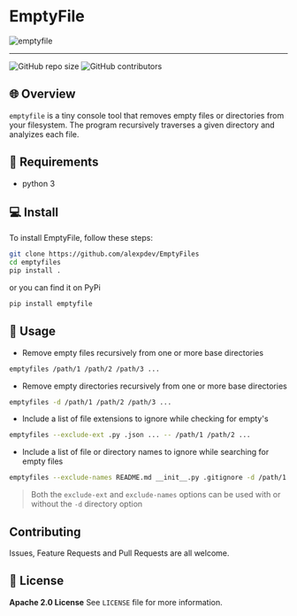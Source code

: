 # EmptyFile

![emptyfile](https://github.com/alexpdev/emptyfile/blob/master/assets/emptyfile.png?raw=true)

-----------

![GitHub repo size](https://img.shields.io/github/repo-size/alexpdev/emptyfile?color=orange)
![GitHub contributors](https://img.shields.io/github/contributors/alexpdev/emptyfile)

## 🌐 Overview

`emptyfile` is a tiny console tool that removes empty files or directories from your filesystem. The program recursively traverses a given directory and analyizes each file.

## 🔌 Requirements

- python 3

## 💻 Install

To install EmptyFile, follow these steps:

```bash
git clone https://github.com/alexpdev/EmptyFiles
cd emptyfiles
pip install .
```

or you can find it on PyPi

```bash
pip install emptyfile
```

## 🚀 Usage

- Remove empty files recursively from one or more base directories

```bash
emptyfiles /path/1 /path/2 /path/3 ...
```

- Remove empty directories recursively from one or more base directories

```bash
emptyfiles -d /path/1 /path/2 /path/3 ...
```

- Include a list of file extensions to ignore while checking for empty's

```bash
emptyfiles --exclude-ext .py .json ... -- /path/1 /path/2 ...
```

- Include a list of file or directory names to ignore while searching for empty files

```bash
emptyfiles --exclude-names README.md __init__.py .gitignore -d /path/1 ...
```

> Both the `exclude-ext` and `exclude-names` options can be used with or without the `-d` directory option

## Contributing

Issues, Feature Requests and Pull Requests are all welcome.

## 📝 License

__Apache 2.0 License__
See `LICENSE` file for more information.
